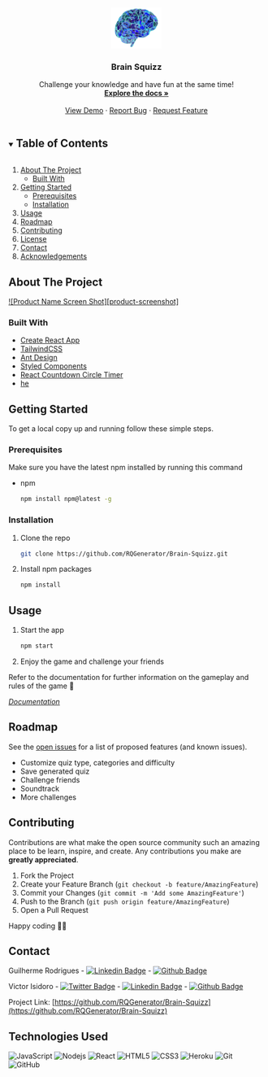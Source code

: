 <br />
<p align="center">
  <a href="https://github.com/RQGenerator/Brain-Squizz">
    <img src="public/images/logo.png" alt="Logo" width="100" height="80">
  </a>

  <h3 align="center">Brain Squizz</h3>

  <p align="center">
    Challenge your knowledge and have fun at the same time!
    <br />
    <a href="https://github.com/RQGenerator/Brain-Squizz"><strong>Explore the docs »</strong></a>
    <br />
    <br />
    <a href="https://brain-squizz.herokuapp.com">View Demo</a>
    ·
    <a href="https://github.com/RQGenerator/Brain-Squizz/issues">Report Bug</a>
    ·
    <a href="https://github.com/RQGenerator/Brain-Squizz/issues">Request Feature</a>
  </p>
</p>

<!-- TABLE OF CONTENTS -->
<details open="open">
  <summary><h2 style="display: inline-block">Table of Contents</h2></summary>
  <ol>
    <li>
      <a href="#about-the-project">About The Project</a>
      <ul>
        <li><a href="#built-with">Built With</a></li>
      </ul>
    </li>
    <li>
      <a href="#getting-started">Getting Started</a>
      <ul>
        <li><a href="#prerequisites">Prerequisites</a></li>
        <li><a href="#installation">Installation</a></li>
      </ul>
    </li>
    <li><a href="#usage">Usage</a></li>
    <li><a href="#roadmap">Roadmap</a></li>
    <li><a href="#contributing">Contributing</a></li>
    <li><a href="#license">License</a></li>
    <li><a href="#contact">Contact</a></li>
    <li><a href="#acknowledgements">Acknowledgements</a></li>
  </ol>
</details>

<!-- ABOUT THE PROJECT -->

## About The Project

[![Product Name Screen Shot][product-screenshot]](https://example.com)

### Built With

- [Create React App](https://create-react-app.dev)
- [TailwindCSS](https://tailwindcss.com)
- [Ant Design](https://ant.design)
- [Styled Components](https://styled-components.com)
- [React Countdown Circle Timer](https://www.npmjs.com/package/react-countdown-circle-timer)
- [he](https://github.com/mathiasbynens/he)

<!-- GETTING STARTED -->

## Getting Started

To get a local copy up and running follow these simple steps.

### Prerequisites

Make sure you have the latest npm installed by running this command

- npm
  ```sh
  npm install npm@latest -g
  ```

### Installation

1. Clone the repo
   ```sh
   git clone https://github.com/RQGenerator/Brain-Squizz.git
   ```
2. Install npm packages
   ```sh
   npm install
   ```

<!-- USAGE EXAMPLES -->

## Usage

1. Start the app
   ```sh
   npm start
   ```
2. Enjoy the game and challenge your friends

Refer to the documentation for further information on the gameplay and rules of the game 🎰

_[Documentation](https://rqgenerator.github.io/Brain-Squizz/)_

<!-- ROADMAP -->

## Roadmap

See the [open issues](https://github.com/RQGenerator/Brain-Squizz/issues) for a list of proposed features (and known issues).

- Customize quiz type, categories and difficulty
- Save generated quiz
- Challenge friends
- Soundtrack
- More challenges

<!-- CONTRIBUTING -->

## Contributing

Contributions are what make the open source community such an amazing place to be learn, inspire, and create. Any contributions you make are **greatly appreciated**.

1. Fork the Project
2. Create your Feature Branch (`git checkout -b feature/AmazingFeature`)
3. Commit your Changes (`git commit -m 'Add some AmazingFeature'`)
4. Push to the Branch (`git push origin feature/AmazingFeature`)
5. Open a Pull Request

Happy coding 🧑‍💻

<!-- CONTACT -->

## Contact

Guilherme Rodrigues - [![Linkedin Badge](https://img.shields.io/badge/-guilhermerodrigues-blue?style=flat-square&logo=Linkedin&logoColor=white&link=https://www.linkedin.com/in/guilherme-rodrigues-029344162/)](https://www.linkedin.com/in/guilherme-rodrigues-029344162/) - [![Github Badge](https://img.shields.io/badge/-Guilhaxr-181717?style=flat-square&logo=Github&logoColor=white&link=https://github.com/Guilhaxr)](https://github.com/Guilhaxr)

Victor Isidoro - [![Twitter Badge](https://img.shields.io/badge/-vtr84-1572B6?style=flat-square&logo=Twitter&logoColor=white&link=https://twitter.com/vtr84)](https://twitter.com/vtr84) - [![Linkedin Badge](https://img.shields.io/badge/-victorisidoro-blue?style=flat-square&logo=Linkedin&logoColor=white&link=https://www.linkedin.com/in/victorisidoro/)](https://www.linkedin.com/in/victorisidoro/) - [![Github Badge](https://img.shields.io/badge/-vtr84-181717?style=flat-square&logo=Github&logoColor=white&link=https://www.github.com/vtr84/)](https://www.github.com/vtr84/)

Project Link: [https://github.com/RQGenerator/Brain-Squizz](https://github.com/RQGenerator/Brain-Squizz)

<!-- ACKNOWLEDGEMENTS -->

## Technologies Used

![JavaScript](https://img.shields.io/badge/-JavaScript-black?style=flat-square&logo=javascript)
![Nodejs](https://img.shields.io/badge/-Nodejs-black?style=flat-square&logo=Node.js)
![React](https://img.shields.io/badge/-React-black?style=flat-square&logo=react)
![HTML5](https://img.shields.io/badge/-HTML5-E34F26?style=flat-square&logo=html5&logoColor=white)
![CSS3](https://img.shields.io/badge/-CSS3-1572B6?style=flat-square&logo=css3)
![Heroku](https://img.shields.io/badge/-Heroku-430098?style=flat-square&logo=heroku)
![Git](https://img.shields.io/badge/-Git-black?style=flat-square&logo=git)
![GitHub](https://img.shields.io/badge/-GitHub-181717?style=flat-square&logo=github)
